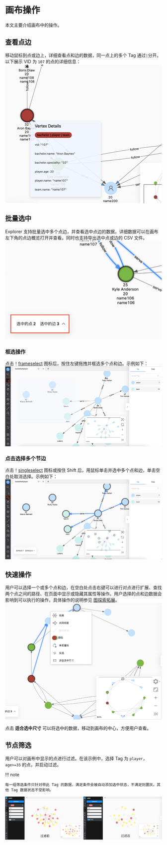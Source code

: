# 画布操作

本文主要介绍画布中的操作。

## 查看点边

移动鼠标到点或边上，详细查看点和边的数据，同一点上的多个 Tag 通过`|`分开。以下展示 VID 为 `107` 的点的详细信息：
![show](../figs/ex-ug-024-1.png)

## 批量选中

Explorer 支持批量选中多个点边，并查看选中点边的数据，详细数据可以在画布左下角的点边概览打开并查看。同时也支持导出选中点或边的 CSV 文件。
![review](../figs/ex-ug-027-1.png)

### 框选操作

点击！[frameselect](../figs/nav-frameSelect.png) 图标后，按住左键拖拽并框选多个点和边。示例如下：
![select](../figs/ex-ug-023.png)

### 点击选择多个节边

点击！[singleselect](../figs/nav-singleSelect.png) 图标或按住 Shift 后，用鼠标单击并选中多个点和边，单击空白处取消选择。示例如下：
![select](../figs/ex-ug-025.png)

## 快速操作

用户可以选择一个或多个点和边，在空白处点击右键可以进行对点进行扩展、查找两个点之间的路径、在页面中显示或隐藏其属性等操作。用户选择的点和边数据会影响到可以执行的操作，具体操作的说明参见 [图探索拓展](../operation-guide/ex-ug-graph-exploration.md)。
![quick](../figs/ex-ug-026-1.png)

点击 **适合选中尺寸** 可以将选中的数据，移动到画布的中心，方便用户查看。

## 节点筛选

用户可以对画布中显示的点进行过滤。在该示例中，选择 Tag 为 `player`，`age>=35` 的点，并启动过滤。

!!! note
    
    每一组筛选条件只针对带此 Tag 的数据，满足条件会被自动添加选中状态，不满足则置灰。其他 Tag 数据状态不受影响。

![filter](../figs/ex-ug-029.png)
